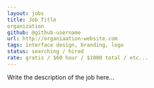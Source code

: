 ```yaml
---
layout: jobs
title: Job Title
organization
github: @github-username
url: http://organiaation-website.com
tags: interface design, branding, logo
status: searching / hired
rate: gratis / $60 hour / $1000 total / etc...
---
```


Write the description of the job here...
